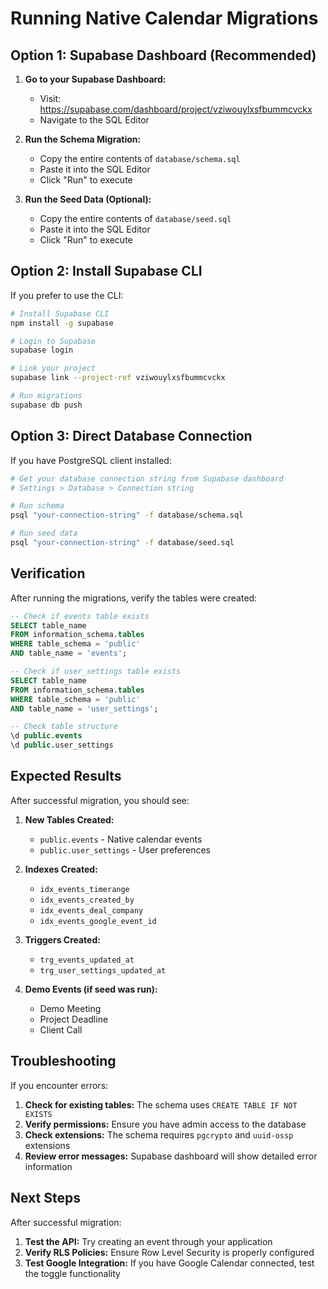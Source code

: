 # Running Native Calendar Migrations

## Option 1: Supabase Dashboard (Recommended)

1. **Go to your Supabase Dashboard:**
   - Visit: https://supabase.com/dashboard/project/vziwouylxsfbummcvckx
   - Navigate to the SQL Editor

2. **Run the Schema Migration:**
   - Copy the entire contents of `database/schema.sql`
   - Paste it into the SQL Editor
   - Click "Run" to execute

3. **Run the Seed Data (Optional):**
   - Copy the entire contents of `database/seed.sql`
   - Paste it into the SQL Editor
   - Click "Run" to execute

## Option 2: Install Supabase CLI

If you prefer to use the CLI:

```bash
# Install Supabase CLI
npm install -g supabase

# Login to Supabase
supabase login

# Link your project
supabase link --project-ref vziwouylxsfbummcvckx

# Run migrations
supabase db push
```

## Option 3: Direct Database Connection

If you have PostgreSQL client installed:

```bash
# Get your database connection string from Supabase dashboard
# Settings > Database > Connection string

# Run schema
psql "your-connection-string" -f database/schema.sql

# Run seed data
psql "your-connection-string" -f database/seed.sql
```

## Verification

After running the migrations, verify the tables were created:

```sql
-- Check if events table exists
SELECT table_name 
FROM information_schema.tables 
WHERE table_schema = 'public' 
AND table_name = 'events';

-- Check if user_settings table exists
SELECT table_name 
FROM information_schema.tables 
WHERE table_schema = 'public' 
AND table_name = 'user_settings';

-- Check table structure
\d public.events
\d public.user_settings
```

## Expected Results

After successful migration, you should see:

1. **New Tables Created:**
   - `public.events` - Native calendar events
   - `public.user_settings` - User preferences

2. **Indexes Created:**
   - `idx_events_timerange`
   - `idx_events_created_by`
   - `idx_events_deal_company`
   - `idx_events_google_event_id`

3. **Triggers Created:**
   - `trg_events_updated_at`
   - `trg_user_settings_updated_at`

4. **Demo Events (if seed was run):**
   - Demo Meeting
   - Project Deadline
   - Client Call

## Troubleshooting

If you encounter errors:

1. **Check for existing tables:** The schema uses `CREATE TABLE IF NOT EXISTS`
2. **Verify permissions:** Ensure you have admin access to the database
3. **Check extensions:** The schema requires `pgcrypto` and `uuid-ossp` extensions
4. **Review error messages:** Supabase dashboard will show detailed error information

## Next Steps

After successful migration:

1. **Test the API:** Try creating an event through your application
2. **Verify RLS Policies:** Ensure Row Level Security is properly configured
3. **Test Google Integration:** If you have Google Calendar connected, test the toggle functionality
